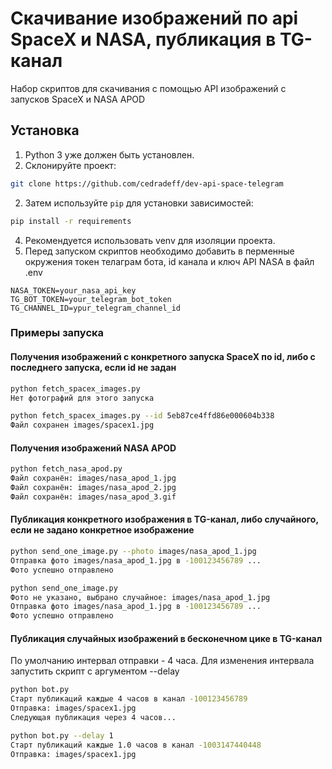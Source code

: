 # Скачивание изображений по api SpaceX и NASA, публикация в TG-канал
Набор скриптов для скачивания с помощью API изображений с запусков SpaceX и NASA APOD

## Установка
1. Python 3 уже должен быть установлен.
2. Склонируйте проект:
```bash
git clone https://github.com/cedradeff/dev-api-space-telegram
```
2. Затем используйте `pip` для установки зависимостей:
```bash
pip install -r requirements
```
4. Рекомендуется использовать venv для изоляции проекта.
5. Перед запуском скриптов необходимо добавить в перменные окружения токен телаграм бота, id канала и ключ API NASA в файл .env
```.env.example
NASA_TOKEN=your_nasa_api_key
TG_BOT_TOKEN=your_telegram_bot_token
TG_CHANNEL_ID=ypur_telegram_channel_id
```

### Примеры запуска

#### Получения изображений с конкретного запуска SpaceX по id, либо с последнего запуска, если id не задан

```bash
python fetch_spacex_images.py
Нет фотографий для этого запуска

python fetch_spacex_images.py --id 5eb87ce4ffd86e000604b338
Файл сохранен images/spacex1.jpg
```

#### Получения изображений NASA APOD

```bash
python fetch_nasa_apod.py 
Файл сохранён: images/nasa_apod_1.jpg
Файл сохранён: images/nasa_apod_2.jpg
Файл сохранён: images/nasa_apod_3.gif
```

#### Публикация конкретного изображения в TG-канал, либо случайного, если не задано конкретное изображение
```bash
python send_one_image.py --photo images/nasa_apod_1.jpg
Отправка фото images/nasa_apod_1.jpg в -100123456789 ...
Фото успешно отправлено

python send_one_image.py
Фото не указано, выбрано случайное: images/nasa_apod_1.jpg
Отправка фото images/nasa_apod_1.jpg в -100123456789 ...
Фото успешно отправлено
```

#### Публикация случайных изображений в бесконечном цике в TG-канал

По умолчанию интервал отправки - 4 часа. Для изменения интервала запустить скрипт с аргументом --delay

```bash
python bot.py
Старт публикаций каждые 4 часов в канал -100123456789
Отправка: images/spacex1.jpg
Следующая публикация через 4 часов...

python bot.py --delay 1
Старт публикаций каждые 1.0 часов в канал -1003147440448
Отправка: images/spacex1.jpg
```
